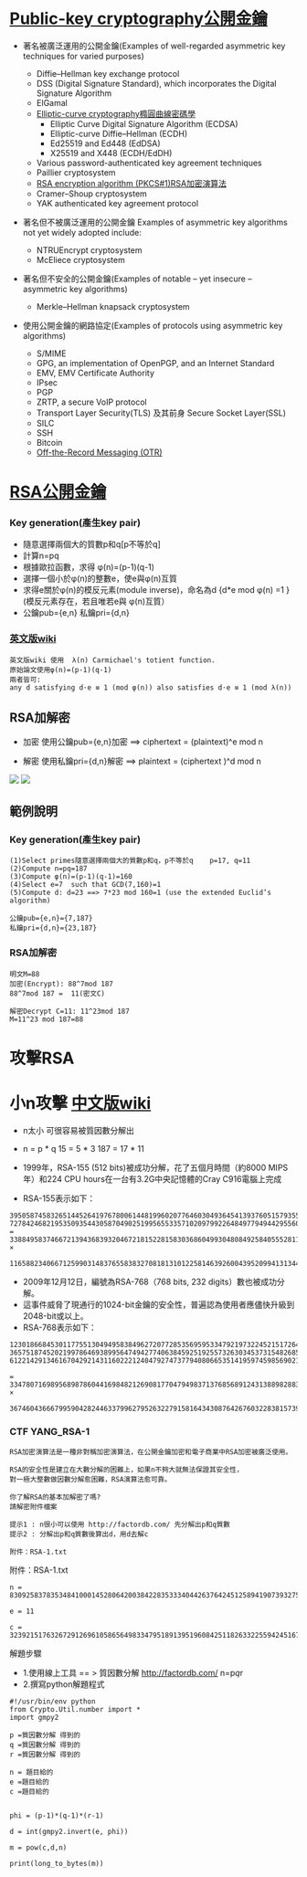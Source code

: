 # [Public-key cryptography公開金鑰](https://en.wikipedia.org/wiki/Public-key_cryptography)

- 著名被廣泛運用的公開金鑰(Examples of well-regarded asymmetric key techniques for varied purposes)
  - Diffie–Hellman key exchange protocol
  - DSS (Digital Signature Standard), which incorporates the Digital Signature Algorithm
  - ElGamal
  - [Elliptic-curve cryptography橢圓曲線密碼學](https://en.wikipedia.org/wiki/Elliptic-curve_cryptography)
    - Elliptic Curve Digital Signature Algorithm (ECDSA)
    - Elliptic-curve Diffie–Hellman (ECDH)
    - Ed25519 and Ed448 (EdDSA)
    - X25519 and X448 (ECDH/EdDH)
  - Various password-authenticated key agreement techniques
  - Paillier cryptosystem
  - [RSA encryption algorithm (PKCS#1)RSA加密演算法](https://en.wikipedia.org/wiki/RSA_(cryptosystem))
  - Cramer–Shoup cryptosystem
  - YAK authenticated key agreement protocol

- 著名但不被廣泛運用的公開金鑰 Examples of asymmetric key algorithms not yet widely adopted include:
  - NTRUEncrypt cryptosystem
  - McEliece cryptosystem

- 著名但不安全的公開金鑰(Examples of notable – yet insecure – asymmetric key algorithms)
  - Merkle–Hellman knapsack cryptosystem

- 使用公開金鑰的網路協定(Examples of protocols using asymmetric key algorithms)
  - S/MIME
  - GPG, an implementation of OpenPGP, and an Internet Standard
  - EMV, EMV Certificate Authority
  - IPsec
  - PGP
  - ZRTP, a secure VoIP protocol
  - Transport Layer Security(TLS) 及其前身 Secure Socket Layer(SSL)
  - SILC
  - SSH
  - Bitcoin
  - [Off-the-Record Messaging (OTR)](https://en.wikipedia.org/wiki/Off-the-Record_Messaging)

# [RSA公開金鑰](https://en.wikipedia.org/wiki/RSA_(cryptosystem))
### Key generation(產生key pair)
- 隨意選擇兩個大的質數p和q[p不等於q]
- 計算n=pq
- 根據歐拉函數，求得 φ(n)=(p-1)(q-1)
- 選擇一個小於φ(n)的整數e，使e與φ(n)互質
- 求得e關於φ(n)的模反元素(module inverse)，命名為d {d*e mod φ(n) =1 }(模反元素存在，若且唯若e與 φ(n)互質）
- 公鑰pub={e,n}    私鑰pri={d,n}

### [英文版wiki](https://en.wikipedia.org/wiki/RSA_(cryptosystem))
```
英文版wiki 使用  λ(n) Carmichael's totient function.
原始論文使用φ(n)=(p-1)(q-1)
兩者皆可:
any d satisfying d⋅e ≡ 1 (mod φ(n)) also satisfies d⋅e ≡ 1 (mod λ(n))
```
## RSA加解密

- 加密 使用公鑰pub={e,n}加密  ==> ciphertext = (plaintext)^e mod n

- 解密 使用私鑰pri={d,n}解密  ==>  plaintext = (ciphertext )^d mod n

<img src="https://render.githubusercontent.com/render/math?math=plaintext = (ciphertext )^{d} mod n">
<img src="https://render.githubusercontent.com/render/math?math=e^{i \pi} = -1">

## 範例說明
### Key generation(產生key pair)
```
(1)Select primes隨意選擇兩個大的質數p和q，p不等於q    p=17, q=11
(2)Compute n=pq=187
(3)Compute φ(n)=(p-1)(q-1)=160
(4)Select e=7  such that GCD(7,160)=1
(5)Compute d: d=23 ==> 7*23 mod 160=1 (use the extended Euclid’s algorithm)

公鑰pub={e,n}={7,187}
私鑰pri={d,n}={23,187}
```

### RSA加解密
```
明文M=88
加密(Encrypt): 88^7mod 187
88^7mod 187 =  11(密文C)

解密Decrypt C=11: 11^23mod 187
M=11^23 mod 187=88
```

# 攻擊RSA

# 小n攻擊 [中文版wiki](https://en.wikipedia.org/wiki/RSA加密演算法)
- n太小 可很容易被質因數分解出
- n = p * q   15 = 5 * 3  187 = 17 * 11

- 1999年，RSA-155 (512 bits)被成功分解，花了五個月時間（約8000 MIPS年）和224 CPU hours在一台有3.2G中央記憶體的Cray C916電腦上完成
- RSA-155表示如下：
```
39505874583265144526419767800614481996020776460304936454139376051579355626529450683609
727842468219535093544305870490251995655335710209799226484977949442955603
= 3388495837466721394368393204672181522815830368604993048084925840555281177 ×
  11658823406671259903148376558383270818131012258146392600439520994131344334162924536139
```

- 2009年12月12日，編號為RSA-768（768 bits, 232 digits）數也被成功分解。
- 這事件威脅了現通行的1024-bit金鑰的安全性，普遍認為使用者應儘快升級到2048-bit或以上。
-  RSA-768表示如下：
```
123018668453011775513049495838496272077285356959533479219732245215172640050726
365751874520219978646938995647494277406384592519255732630345373154826850791702
6122142913461670429214311602221240479274737794080665351419597459856902143413

= 33478071698956898786044169848212690817704794983713768568912431388982883793878002287614711652531743087737814467999489   ×
  36746043666799590428244633799627952632279158164343087642676032283815739666511279233373417143396810270092798736308917
```

### CTF YANG_RSA-1
```
RSA加密演算法是一種非對稱加密演算法，在公開金鑰加密和電子商業中RSA加密被廣泛使用。

RSA的安全性是建立在大數分解的困難上，如果n不夠大就無法保證其安全性，
對一極大整數做因數分解愈困難，RSA演算法愈可靠。

你了解RSA的基本加解密了嗎?
請解密附件檔案

提示1 : n很小可以使用 http://factordb.com/ 先分解出p和q質數
提示2 : 分解出p和q質數後算出d，用d去解c

附件：RSA-1.txt
```
附件：RSA-1.txt
```
n = 83092583783534841000145280642003842283533340442637642451258941907393275732996256523893438356692786223410880194199043046345864683398238392329295750150314289824255749149834103

e = 11

c = 32392151763267291269610586564983347951891395196084251182633225594245167922176424232164117237142038355860036871811244158149537196288428230971760474130300660929743492107190512
```

解題步驟
- 1.使用線上工具 == > 質因數分解  http://factordb.com/   n=p*q*r
- 2.撰寫python解題程式
```
#!/usr/bin/env python
from Crypto.Util.number import *
import gmpy2

p =質因數分解 得到的
q =質因數分解 得到的
r =質因數分解 得到的

n = 題目給的
e =題目給的
c =題目給的


phi = (p-1)*(q-1)*(r-1)

d = int(gmpy2.invert(e, phi))

m = pow(c,d,n)

print(long_to_bytes(m))
```


